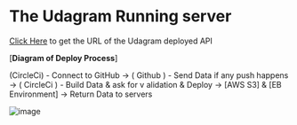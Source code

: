 # The Udagram Running server

[Click Here](http://udagram-bucket123987.s3-website-us-east-1.amazonaws.com/) to get the URL of the Udagram deployed API

[__Diagram of Deploy Process__]

(CircleCi) - Connect to GitHub -> ( Github ) - Send Data if any push happens -> ( CircleCi ) - Build Data & ask for v alidation & Deploy -> [AWS S3] & [EB Environment] -> Return Data to servers

![image](https://github.com/Gooda97/udigram/blob/master/Drawings/Deploy-process.drawio)
